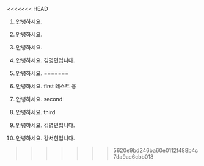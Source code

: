 <<<<<<< HEAD
1. 안녕하세요.
2. 안녕하세요.
3. 안녕하세요.
4. 안녕하세요. 김영민입니다.
5. 안녕하세요.
=======


1. 안녕하세요. first 테스트 용
2. 안녕하세요. second
3. 안녕하세요. third
4. 안녕하세요. 김영민입니다.
5. 안녕하세요. 강서현입니다.



>>>>>>> 5620e9bd246ba60e0112f488b4c7da9ac6cbb018

